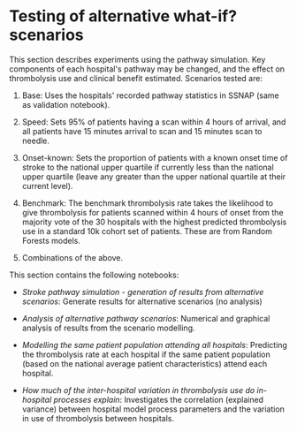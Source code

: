 # Testing of alternative what-if? scenarios

This section describes experiments using the pathway simulation. Key components of each hospital's pathway may be changed, and the effect on thrombolysis use and clinical benefit estimated. Scenarios tested are:

1. Base: Uses the hospitals' recorded pathway statistics in SSNAP (same as validation notebook). 

2. Speed: Sets 95% of patients having a scan within 4 hours of arrival, and all patients have 15 minutes arrival to scan and 15 minutes scan to needle. 

3. Onset-known: Sets the proportion of patients with a known onset time of stroke to the national upper quartile if currently less than the national upper quartile (leave any greater than the upper national quartile at their current level). 

4. Benchmark: The benchmark thrombolysis rate takes the likelihood to give thrombolysis for patients scanned within 4 hours of onset from the majority vote of the 30 hospitals with the highest predicted thrombolysis use in a standard 10k cohort set of patients. These are from Random Forests models. 

5. Combinations of the above.

This section contains the following notebooks:

* *Stroke pathway simulation - generation of results from alternative scenarios*: Generate results for alternative scenarios (no analysis)

* *Analysis of alternative pathway scenarios*: Numerical and graphical analysis of results from the scenario modelling.

* *Modelling the same patient population attending all hospitals*: Predicting the thrombolysis rate at each hospital if the same patient population (based on the national average patient characteristics) attend each hospital.

* *How much of the inter-hospital variation in thrombolysis use do in-hospital processes explain*: Investigates the correlation (explained variance) between hospital model process parameters and the variation in use of thrombolysis between hospitals.


